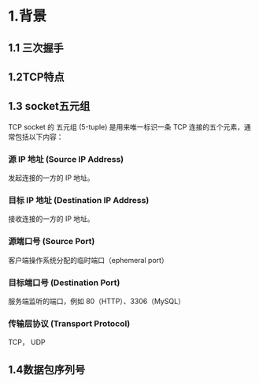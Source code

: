 # 1.背景
## 1.1 三次握手


## 1.2TCP特点


## 1.3 socket五元组
TCP socket 的 五元组 (5-tuple) 是用来唯一标识一条 TCP 连接的五个元素，通常包括以下内容：
### 源 IP 地址 (Source IP Address)
发起连接的一方的 IP 地址。
### 目标 IP 地址 (Destination IP Address)
接收连接的一方的 IP 地址。
### 源端口号 (Source Port)
客户端操作系统分配的临时端口（ephemeral port）
### 目标端口号 (Destination Port)
服务端监听的端口，例如 80（HTTP）、3306（MySQL）
### 传输层协议 (Transport Protocol)
TCP， UDP


## 1.4数据包序列号
